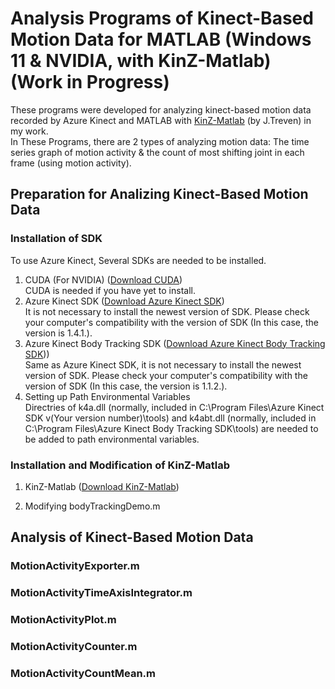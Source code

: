 # Analysis Programs of Kinect-Based Motion Data for MATLAB (Windows 11 & NVIDIA, with KinZ-Matlab) (Work in Progress)
These programs were developed for analyzing kinect-based motion data recorded by Azure Kinect and MATLAB with [KinZ-Matlab](https://github.com/jrterven/KinZ-Matlab) (by J.Treven) in my work.  
In These Programs, there are 2 types of analyzing motion data: The time series graph of motion activity & the count of most shifting joint in
each frame (using motion activity).

## Preparation for Analizing Kinect-Based Motion Data

### Installation of SDK
To use Azure Kinect, Several SDKs are needed to be installed.  
1. CUDA (For NVIDIA) ([Download CUDA](https://developer.nvidia.com/cuda-downloads?/))  
CUDA is needed if you have yet to install. 
2. Azure Kinect SDK ([Download Azure Kinect SDK](https://github.com/microsoft/Azure-Kinect-Sensor-SDK/blob/develop/docs/usage.md))  
It is not necessary to install the newest version of SDK. Please check your computer's compatibility with the version of SDK (In this case, the version is 1.4.1.).  
3. Azure Kinect Body Tracking SDK ([Download Azure Kinect Body Tracking SDK](https://learn.microsoft.com/en-us/azure/kinect-dk/body-sdk-download)))  
Same as Azure Kinect SDK, it is not necessary to install the newest version of SDK. Please check your computer's compatibility with the version of SDK (In this case, the version is 1.1.2.).  
4. Setting up Path Environmental Variables  
Directries of k4a.dll (normally, included in C:\Program Files\Azure Kinect SDK v(Your version number)\tools) and k4abt.dll (normally, included in C:\Program Files\Azure Kinect Body Tracking SDK\tools) are needed to be added to path environmental variables.  

### Installation and Modification of KinZ-Matlab
1. KinZ-Matlab ([Download KinZ-Matlab](https://github.com/jrterven/KinZ-Matlab))

2. Modifying bodyTrackingDemo.m  

## Analysis of Kinect-Based Motion Data

### MotionActivityExporter.m

### MotionActivityTimeAxisIntegrator.m

### MotionActivityPlot.m

### MotionActivityCounter.m

### MotionActivityCountMean.m

